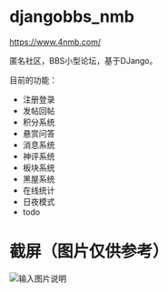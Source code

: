 # djangobbs_nmb

https://www.4nmb.com/

匿名社区，BBS小型论坛，基于DJango。

目前的功能：

 - 注册登录
 - 发帖回帖
 - 积分系统
 - 悬赏问答
 - 消息系统
 - 神评系统
 - 板块系统
 - 黑屋系统
 - 在线统计
 - 日夜模式
 - todo

# 截屏（图片仅供参考）

![输入图片说明](https://images.gitee.com/uploads/images/2020/0511/091211_68f94185_4799465.png "QQ截图20200511090743.png")